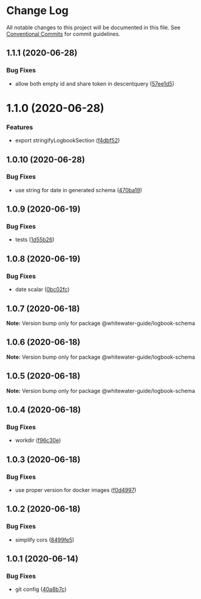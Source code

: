 # Change Log

All notable changes to this project will be documented in this file.
See [Conventional Commits](https://conventionalcommits.org) for commit guidelines.

## 1.1.1 (2020-06-28)


### Bug Fixes

* allow both empty id and share token in descentquery ([57ee1d5](https://github.com/whitewater-guide/logbook/commit/57ee1d5d1c42259dbbcb9f3b36f528188a8d9b1a))





# 1.1.0 (2020-06-28)


### Features

* export stringifyLogbookSection ([f4dbf52](https://github.com/whitewater-guide/logbook/commit/f4dbf5243f81bd4774b1a7f2b4f765ab4926e605))





## 1.0.10 (2020-06-28)


### Bug Fixes

* use string for date in generated schema ([470ba19](https://github.com/whitewater-guide/logbook/commit/470ba1995bddf9c43f21d264229135c5f0dd6ce8))





## 1.0.9 (2020-06-19)


### Bug Fixes

* tests ([1d55b26](https://github.com/whitewater-guide/logbook/commit/1d55b260ea6b907933e5c3ef0908d93ed9a04726))





## 1.0.8 (2020-06-19)


### Bug Fixes

* date scalar ([0bc02fc](https://github.com/whitewater-guide/logbook/commit/0bc02fc99d52c91d0ad4636ca8a4e5d22dbe9498))





## 1.0.7 (2020-06-18)

**Note:** Version bump only for package @whitewater-guide/logbook-schema





## 1.0.6 (2020-06-18)

**Note:** Version bump only for package @whitewater-guide/logbook-schema





## 1.0.5 (2020-06-18)

**Note:** Version bump only for package @whitewater-guide/logbook-schema





## 1.0.4 (2020-06-18)


### Bug Fixes

* workdir ([f96c30e](https://github.com/whitewater-guide/logbook/commit/f96c30e0e72807397c7d36bb432c5bef5254b89a))





## 1.0.3 (2020-06-18)


### Bug Fixes

* use proper version for docker images ([f0d4997](https://github.com/whitewater-guide/logbook/commit/f0d49973c1a2fbe34516dfc9b4cbd8529aecf7d9))





## 1.0.2 (2020-06-18)


### Bug Fixes

* simplify cors ([8499fe5](https://github.com/whitewater-guide/logbook/commit/8499fe5936f601791e85eab9653bdc1783c3c96a))





## 1.0.1 (2020-06-14)


### Bug Fixes

* git config ([40a8b7c](https://github.com/whitewater-guide/logbook/commit/40a8b7c6bdeda7abe36649fa7ecc1956066bd4ad))

